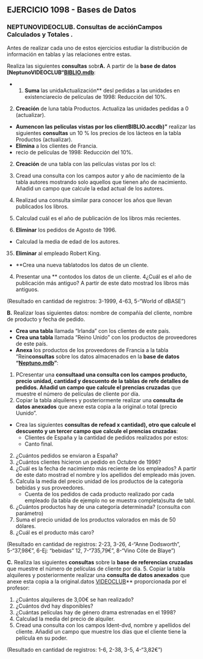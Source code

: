 ## EJERCICIO 1098 - Bases de Datos


### NEPTUNOVIDEOCLUB. Consultas de acciónCampos Calculados y Totales .

Antes de realizar cada uno de estos ejercicios estudiar la distribución de información en tablas y las relaciones entre estas.

Realiza las siguientes **consultas** sobr**A.** A partir de la **base de datos [NeptunoVIDEOCLUB“[BIBLIO.mdb](http://descargas.teformas.com/Archivos%20Teformas/NEPTUNOVIDEOCLUB.accdb)**:

- 1.  **Suma** las unidaActualización** desl pedidas a las unidades en existenciarecio de películas de 1998: Reducción del 10%.
2.  **Creación** de luna tabla Productos. Actualiza las unidades pedidas a 0 (actualizar).
-   **Aumencon las películas vistas por los clientBIBLIO.accdb)”** realizar las siguientes **consultas** un 10 % los precios de los lácteos en la tabla Productos (actualizar).
-   **Elimina** a los clientes de Francia.
- recio de películas de 1998: Reducción del 10%.
2.  **Creación** de una tabla con las películas vistas por los cl:

1.  Cread una consulta con los campos autor y año de nacimiento de la tabla autores mostrando solo aquellos que tienen año de nacimiento. Añadid un campo que calcule la edad actual de los autores.
2.  Realizad una consulta similar para conocer los años que llevan publicados los libros.
3.  Calculad cuál es el año de publicación de los libros más recientes.
34.  **Eliminar** los pedidos de Agosto de 1996.
- Calculad la media de edad de los autores.
35.  **Eliminar** al empleado Robert King.
-   **Crea una nueva tablatodos los datos de un cliente.
4.  Presentar una ** contodos los datos de un cliente.
4¿Cuál es el año de publicación más antiguo? A partir de este dato mostrad los libros más antiguos.

(Resultado en cantidad de registros: 3-1999, 4-63, 5-“World of dBASE”)  
  
  
  
**B.** Realizar loas siguientes datos: nombre de compañía del cliente, nombre de producto y fecha de pedido.
-   **Crea una tabla** llamada “Irlanda” con los clientes de este país.
-   **Crea una tabla** llamada “Reino Unido” con los productos de proveedores de este país.
-   **Anexa** los productos de los proveedores de Francia a la tabla “Rein**consultas** sobre los datos almacenados en la **base de datos “[Neptuno.mdb](http://descargas.teformas.com/Archivos%20Teformas/NEPTUNO.accdb)”**:

1.  PCresentar una **consultaad una consulta con los campos producto, precio unidad, cantidad y descuento de la tablas de refe detalles de pedidos. Añadid un campo que calcule el prencias cruzadas** que muestre el número de películas de cliente por día.
5.  Copiar la tabla alquileres y posteriormente realizar una **consulta de datos anexados** que anexe esta copia a la original.o total (precio Uunido”.
-   Crea las siguientes **consultas de refead x cantidad), otro que calcule el descuento y un tercer campo que calcule el prencias cruzadas**:
    -   Clientes de España y la cantidad de pedidos realizados por estos:
    -   Canto final.
2.  ¿Cuántos pedidos se enviaron a España?
3.  ¿Cuántos clientes hicieron un pedido en Octubre de 1996?
4.  ¿Cuál es la fecha de nacimiento más reciente de los empleados? A partir de este dato mostrad el nombre y los apellidos del empleado más joven.
5.  Calcula la media del precio unidad de los productos de la categoría bebidas y sus proveedores.
    -   Cuenta de los pedidos de cada producto realizado por cada empleado (la tabla de ejemplo no se muestra completa)sulta de tabl.
6.  ¿Cuántos productos hay de una categoría determinada? (consulta con parámetro)
7.  Suma el precio unidad de los productos valorados en más de 50 dólares.
8.  ¿Cuál es el producto más caro?

(Resultado en cantidad de registros: 2-23, 3-26, 4-“Anne Dodsworth”, 5-“37,98€”, 6-Ej: “bebidas” 12, 7-“735,79€”, 8-“Vino Côte de Blaye”)

**C.** Realiza las siguientes **consultas** sobre la **base de referencias cruzadas** que muestre el número de películas de cliente por día.
5.  Copiar la tabla alquileres y posteriormente realizar una **consulta de datos anexados** que anexe esta copia a la original.datos [VIDEOCLUB](http://descargas.teformas.com/Archivos%20Teformas/VIDEOCLUB.accdb)** proporcionada por el profesor:

1.  ¿Cuántos alquileres de 3,00€ se han realizado?
2.  ¿Cuántos dvd hay disponibles?
3.  ¿Cuántas películas hay de género drama estrenadas en el 1998?
4.  Calculad la media del precio de alquiler.
5.  Cread una consulta con los campos Ident-dvd, nombre y apellidos del cliente. Añadid un campo que muestre los días que el cliente tiene la película en su poder.

(Resultado en cantidad de registros: 1-6, 2-38, 3-5, 4-“3,82€”)
<!--stackedit_data:
eyJoaXN0b3J5IjpbNjM2NTg5ODYxLC0yNjYwMjE0ODksMTY4OT
Q3ODY3MSwxMjQzNjI4NDk2XX0=
-->